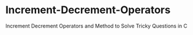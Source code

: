 # Increment-Decrement-Operators
Increment Decrement Operators and Method to Solve Tricky Questions  in C
